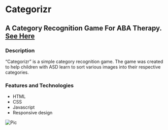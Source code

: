 # Categorizr

## A Category Recognition Game For ABA Therapy. [See Here](<[Categorizor](https://tomcat-js.github.io/categorizr/)>)

### Description

“Categorizr” is a simple category recognition game. The game was created to help children with ASD learn to sort various images into their respective categories.

### Features and Technologies

- HTML
- CSS
- Javascript
- Responsive design

![Pic](https://imgur.com/hHqn63r.png)
